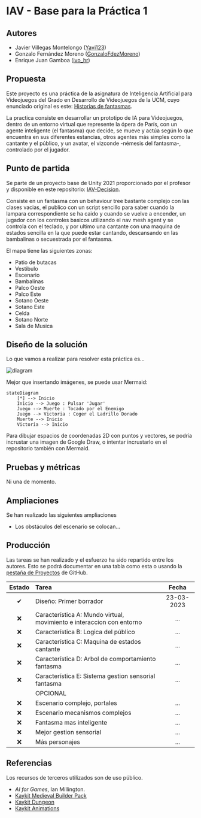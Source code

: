 # IAV - Base para la Práctica 1

## Autores
- Javier Villegas Montelongo ([Yavi123](https://github.com/Yavi123))
- Gonzalo Fernández Moreno ([GonzaloFdezMoreno](https://github.com/GonzaloFdezMoreno))
- Enrique Juan Gamboa ([ivo_hr](https://github.com/ivo-hr))

## Propuesta
Este proyecto es una práctica de la asignatura de Inteligencia Artificial para Videojuegos del Grado en Desarrollo de Videojuegos de la UCM, cuyo enunciado original es este: [Historias de fantasmas](https://github.com/Narratech/IAV-Decision).

La practica consiste en desarrollar un prototipo de IA para Videojuegos, dentro de un entorno virtual que represente la ópera de París, con un agente inteligente (el fantasma) que decide, se mueve y actúa según lo que encuentra en sus diferentes estancias, otros agentes más simples como la cantante y el público, y un avatar, el vizconde -némesis del fantasma-, controlado por el jugador.

## Punto de partida
Se parte de un proyecto base de Unity 2021 proporcionado por el profesor y disponible en este repositorio: [IAV-Decision](https://github.com/Narratech/IAV-Decision).

Consiste en un fantasma con un behaviour tree bastante complejo con las clases vacias, el publico con un script sencillo para saber cuando la lampara correspondiente se ha caido y cuando se vuelve a encender, un jugador con los controles basicos utilizando el nav mesh agent y se controla con el teclado, y por ultimo una cantante con una maquina de estados sencilla en la que puede estar cantando, descansando en las bambalinas o secuestrada por el fantasma.

El mapa tiene las siguientes zonas:
- Patio de butacas
- Vestibulo
- Escenario
- Bambalinas
- Palco Oeste
- Palco Este
- Sotano Oeste
- Sotano Este
- Celda
- Sotano Norte
- Sala de Musica

## Diseño de la solución

Lo que vamos a realizar para resolver esta práctica es...



![diagram](./Docs/diagrama.png)

Mejor que insertando imágenes, se puede usar Mermaid:

```mermaid
stateDiagram
    [*] --> Inicio
    Inicio --> Juego : Pulsar 'Jugar'
    Juego --> Muerte : Tocado por el Enemigo
    Juego --> Victoria : Coger el Ladrillo Dorado
    Muerte --> Inicio
    Victoria --> Inicio
```

Para dibujar espacios de coordenadas 2D con puntos y vectores, se podría incrustar una imagen de Google Draw, o intentar incrustarlo en el repositorio también con Mermaid. 

## Pruebas y métricas

Ni una de momento.

## Ampliaciones

Se han realizado las siguientes ampliaciones

- Los obstáculos del escenario se colocan...

## Producción

Las tareas se han realizado y el esfuerzo ha sido repartido entre los autores. Esto se podrá documentar en una tabla como esta o usando la [pestaña de Proyectos](https://github.com/orgs/Narratech/projects/4/views/1) de GitHub.

| Estado  |  Tarea  |  Fecha  |  
|:-:|:--|:-:|
| ✔ | Diseño: Primer borrador | 23-03-2023 |
| :x: | Característica A: Mundo virtual, movimiento e interaccion con entorno | ... |
| :x: | Característica B: Logica del público| ... |
| :x: | Característica C: Maquina de estados cantante| ... |
| :x: | Característica D: Arbol de comportamiento fantasma| ... |
| :x: | Característica E: Sistema gestion sensorial fantasma| ... |
|  | OPCIONAL |  |
| :x: | Escenario complejo, portales | ... |
| :x: | Escenario mecanismos complejos | ... |
| :x: | Fantasma mas inteligente | ... |
| :x: | Mejor gestion sensorial | ... |
| :x: | Más personajes | ... |

## Referencias

Los recursos de terceros utilizados son de uso público.

- *AI for Games*, Ian Millington.
- [Kaykit Medieval Builder Pack](https://kaylousberg.itch.io/kaykit-medieval-builder-pack)
- [Kaykit Dungeon](https://kaylousberg.itch.io/kaykit-dungeon)
- [Kaykit Animations](https://kaylousberg.itch.io/kaykit-animations)

